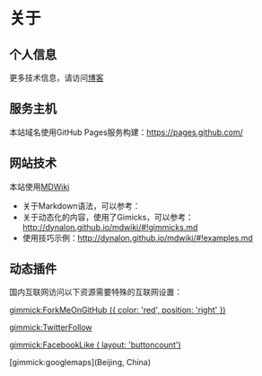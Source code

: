 关于
=======

个人信息
-------------

更多技术信息，请访问[博客](http://volnet.cnblogs.com?from=volnet.github.io)

服务主机
-------------

本站域名使用GitHub Pages服务构建：https://pages.github.com/

网站技术
-------------

本站使用[MDWiki](http://dynalon.github.io/mdwiki/)

- 关于Markdown语法，可以参考：
- 关于动态化的内容，使用了Gimicks，可以参考：http://dynalon.github.io/mdwiki/#!gimmicks.md
- 使用技巧示例：http://dynalon.github.io/mdwiki/#!examples.md

动态插件
-------------

国内互联网访问以下资源需要特殊的互联网设置：

[gimmick:ForkMeOnGitHub ({ color: 'red',  position: 'right' })](https://github.com/volnet/volnet.github.io)

[gimmick:TwitterFollow](@volnet)

[gimmick:FacebookLike ( layout: 'buttoncount') ](http://volnet.github.io) 

[gimmick:googlemaps](Beijing, China)